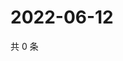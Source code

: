 # 2022-06-12

共 0 条

<!-- BEGIN WEIBO -->
<!-- 最后更新时间 Sun Jun 12 2022 23:00:52 GMT+0800 (China Standard Time) -->

<!-- END WEIBO -->
